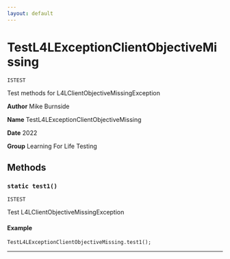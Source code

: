 ```yaml
---
layout: default
---
```


# TestL4LExceptionClientObjectiveMissing

`ISTEST`

Test methods for L4LClientObjectiveMissingException

**Author** Mike Burnside

**Name** TestL4LExceptionClientObjectiveMissing

**Date** 2022

**Group** Learning For Life Testing

## Methods

### `static test1()`

`ISTEST`

Test L4LClientObjectiveMissingException

#### Example

```apex
TestL4LExceptionClientObjectiveMissing.test1();
```

---
